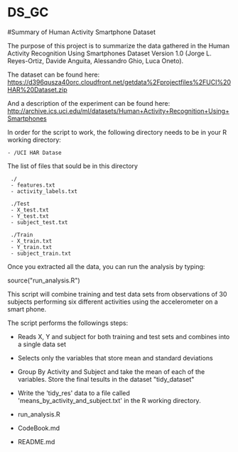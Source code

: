 # DS_GC

#Summary of Human Activity Smartphone Dataset

The purpose of this project is to summarize the data gathered in the Human Activity Recognition Using Smartphones Dataset Version 1.0 (Jorge L. Reyes-Ortiz, Davide Anguita, Alessandro Ghio, Luca Oneto).

The dataset can be found here:
https://d396qusza40orc.cloudfront.net/getdata%2Fprojectfiles%2FUCI%20HAR%20Dataset.zip

And a description of the experiment can be found here:
http://archive.ics.uci.edu/ml/datasets/Human+Activity+Recognition+Using+Smartphones

In order for the script to work, the following directory needs to be in your R working
directory:

    - /UCI HAR Datase
    
The list of files that sould be in this directory   
     
     ./
     - features.txt
     - activity_labels.txt
     
     ./Test
     - X_test.txt
     - Y_test.txt
     - subject_test.txt
     
     ./Train
     - X_train.txt
     - Y_train.txt
     - subject_train.txt

Once you extracted all the data, you can run the analysis by typing:

source("run_analysis.R") 



This script will combine training and test data sets from observations of 30 subjects performing six different activities using the accelerometer on a smart phone. 

The script performs the followings steps:
  
   - Reads X, Y and subject for both training and test sets and combines into a single data set
   - Selects only the variables that store mean and standard deviations
   - Group By Activity and Subject and take the mean of each of the variables. Store the final tesults in the dataset "tidy_dataset"
   - Write the 'tidy_res' data to a file called 'means_by_activity_and_subject.txt' in the R working directory.
  

   - run_analysis.R
   - CodeBook.md
   - README.md
